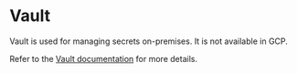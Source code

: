 # Vault

Vault is used for managing secrets on-premises. It is not available in GCP.

Refer to the [Vault documentation] for more details.

[Vault documentation]: https://github.com/navikt/vault-iac/tree/master/doc

